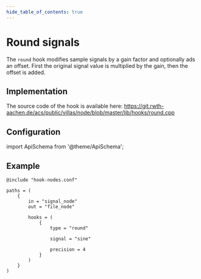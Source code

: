 ```yaml
---
hide_table_of_contents: true
---
```


# Round signals

The `round` hook modifies sample signals by a gain factor and optionally ads an offset.
First the original signal value is multiplied by the gain, then the offset is added.

## Implementation

The source code of the hook is available here:
https://git.rwth-aachen.de/acs/public/villas/node/blob/master/lib/hooks/round.cpp

## Configuration

import ApiSchema from '@theme/ApiSchema';

<ApiSchema example pointer="#/components/schemas/round" />

## Example

``` url="external/node/etc/examples/hooks/round.conf" title="node/etc/examples/hooks/round.conf"
@include "hook-nodes.conf"

paths = (
	{
		in = "signal_node"
		out = "file_node"

		hooks = (
			{
				type = "round"

				signal = "sine"

				precision = 4
			}
		)
	}
)
```

